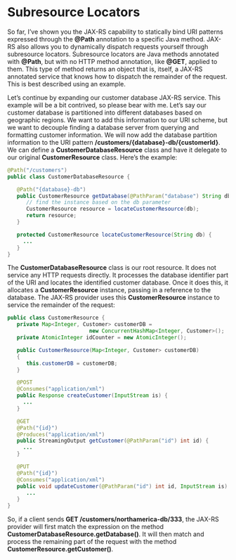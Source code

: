 # Subresource Locators


So far, I’ve shown you the JAX-RS capability to statically bind URI patterns expressed through the **@Path** annotation to a specific Java method. JAX-RS also allows you to dynamically dispatch requests yourself through subresource locators. Subresource locators are Java methods annotated with **@Path**, but with no HTTP method annotation, like **@GET**, applied to them. This type of method returns an object that is, itself, a JAX-RS annotated service that knows how to dispatch the remainder of the request. This is best described using an example.


Let’s continue by expanding our customer database JAX-RS service. This example will be a bit contrived, so please bear with me. Let’s say our customer database is partitioned into different databases based on geographic regions. We want to add this information to our URI scheme, but we want to decouple finding a database server from querying and formatting customer information. We will now add the database partition information to the URI pattern **/customers/{database}-db/{customerId}**. We can define a **CustomerDatabaseResource** class and have it delegate to our original **CustomerResource** class. Here’s the example:


```Java
@Path("/customers")
public class CustomerDatabaseResource {

   @Path("{database}-db")
   public CustomerResource getDatabase(@PathParam("database") String db) {
      // find the instance based on the db parameter
      CustomerResource resource = locateCustomerResource(db);
      return resource;
   }

   protected CustomerResource locateCustomerResource(String db) {
     ...
   }
}
```


The **CustomerDatabaseResource** class is our root resource. It does not service any HTTP requests directly. It processes the database identifier part of the URI and locates the identified customer database. Once it does this, it allocates a **CustomerResource** instance, passing in a reference to the database. The JAX-RS provider uses this **CustomerResource** instance to service the remainder of the request:


```Java
public class CustomerResource {
   private Map<Integer, Customer> customerDB =
                          new ConcurrentHashMap<Integer, Customer>();
   private AtomicInteger idCounter = new AtomicInteger();

   public CustomerResource(Map<Integer, Customer> customerDB)
   {
      this.customerDB = customerDB;
   }

   @POST
   @Consumes("application/xml")
   public Response createCustomer(InputStream is) {
     ...
   }

   @GET
   @Path("{id}")
   @Produces("application/xml")
   public StreamingOutput getCustomer(@PathParam("id") int id) {
     ...
   }

   @PUT
   @Path("{id}")
   @Consumes("application/xml")
   public void updateCustomer(@PathParam("id") int id, InputStream is) {
      ...
   }
}
```


So, if a client sends **GET /customers/northamerica-db/333**, the JAX-RS provider will first match the expression on the method **CustomerDatabaseResource.getDatabase()**. It will then match and process the remaining part of the request with the method **CustomerResource.getCustomer()**.



